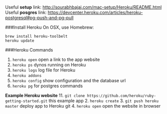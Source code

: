 Useful **setup** link: http://sourabhbajaj.com/mac-setup/Heroku/README.html  
Useful **posgres** link: https://devcenter.heroku.com/articles/heroku-postgresql#pg-push-and-pg-pull  

###Install Heroku
On OSX, use Homebrew:  
```
brew install heroku-toolbelt
heroku update
```

###Heroku Commands
  1. `heroku open` open a link to the app website
  2. `heroku ps` dynos running on Heroku
  3. `heroku logs` log file for Heroku
  4. `heroku addons`
  5. `heroku config` show configuration and the database url
  6. `heroku pg` for postgres commands
  

**Example Heroku website**
  11. `git clone https://github.com/heroku/ruby-getting-started.git` this example app
  2. `heroku create`
  3. `git push heroku master` deploy app to Heroku git
  4. `heroku open` open the website in browser

